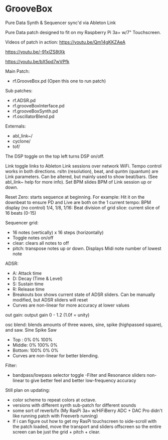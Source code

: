 # GrooveBox
Pure Data Synth &amp; Sequencer sync'd via Ableton Link

Pure Data patch designed to fit on my Raspberry Pi 3a+ w/7" Touchscreen.

Videos of patch in action:
https://youtu.be/Qm14gKKZAeA

https://youtu.be/-91xlZS8tXk

https://youtu.be/bX5pd7wVPfk

Main Patch: 
  - rf.GrooveBox.pd (Open this one to run patch)

Sub patches:
  - rf.ADSR.pd
  - rf.grooveBoxInterface.pd
  - rf.grooveBoxSynth.pd
  - rf.oscillatorBlend.pd
  
Externals:
  - abl_link~/
  - cyclone/
  - tof/

The DSP toggle on the top left turns DSP on/off.

Link toggle links to Ableton Link sessions over network WiFi. Tempo control works in both directions. 
rsltn (resolution), beat, and quntm (quantum) are Link parameters. Can be altered, but mainly used to show beat/bars.
(See abl_link~ help for more info).
Set BPM slides BPM of Link session up or down.

Reset Zero: starts sequence at beginning. For example: Hit it on the downbeat to ensure PD and Live are both on the 1
current tempo: BPM display (no control)
1/4, 1/8, 1/16: Beat division of grid
slice: current slice of 16 beats (0-15)

Sequencer grid:
  - 16 notes (vertically) x 16 steps (horizontally)
  - Toggle notes on/off
  - clear: clears all notes to off
  - pitch: transpose notes up or down. Displays Midi note number of lowest note

ADSR:
  - A: Attack time
  - D: Decay (Time & Level)
  - S: Sustain time
  - R: Release time
  - Breakouts box shows current state of ADSR sliders. Can be manually modified, but ADSR sliders will reset
  - Curves are non-linear for more accuracy at lower values
  
out gain: output gain 0 - 1.2 (1.0f = unity)

osc blend: blends amounts of three waves, sine, spike (highpassed square), and saw.
            Sine  Spike Saw
  - Top   : 0%    0%    100%
  - Middle: 0%    100%  0%
  - Bottom: 100%  0%    0%
  - Curves are non-linear for better blending.
  
Filter:
  - bandpass/lowpass selector toggle
  -Filter and Resonance sliders non-linear to give better feel and better low-frequency accuracy
  
Still plan on updating:
  - color scheme to repeat colors at octave. 
  - versions with different synth sub-patch for different sounds
  - some sort of reverb/fx (My RasPi 3a+ w/HiFiBerry ADC + DAC Pro didn't like running patch with Freeverb running)
  - If i can figure out how to get my RasPi touchscreen to side-scroll with the patch loaded, move the transport and
    sliders offscreen so the entire screen can be just the grid + pitch + clear. 
